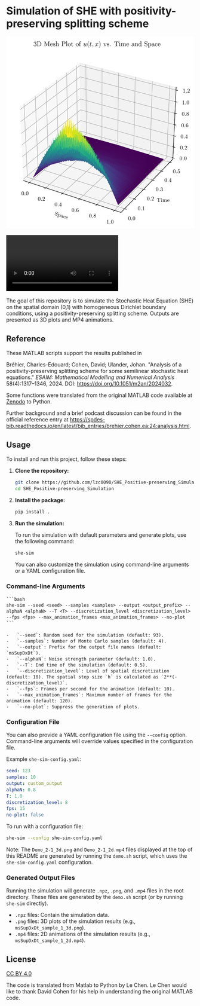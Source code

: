# Simulation of SHE with positivity-preserving splitting scheme

![3D Plot of u(t,x)](Demo_2-1_3d.png)

<video controls src="Demo_2-1_2d.mp4" title="2D Animation of u(t,x)"></video>

The goal of this repository is to simulate the Stochastic Heat Equation (SHE) on the spatial domain (0,1) with homogeneous Dirichlet boundary conditions, using a positivity-preserving splitting scheme. Outputs are presented as 3D plots and MP4 animations.

## Reference

These MATLAB scripts support the results published in

Bréhier, Charles-Edouard; Cohen, David; Ulander, Johan.
"Analysis of a positivity-preserving splitting scheme for some semilinear
stochastic heat equations." *ESAIM: Mathematical Modelling and Numerical
Analysis* 58(4):1317–1346, 2024. DOI:
<https://doi.org/10.1051/m2an/2024032>.

Some functions were translated from the original MATLAB code available at [Zenodo](https://zenodo.org/records/10300733) to Python.

Further background and a brief podcast discussion can be found in the
official reference entry at
<https://spdes-bib.readthedocs.io/en/latest/bib_entries/brehier.cohen.ea:24:analysis.html>.

## Usage

To install and run this project, follow these steps:

1.  **Clone the repository:**

    ```bash
    git clone https://github.com/lzc0090/SHE_Positive-preserving_Simulation.git
    cd SHE_Positive-preserving_Simulation
    ```

2.  **Install the package:**

    ```bash
    pip install .
    ```

3.  **Run the simulation:**

    To run the simulation with default parameters and generate plots, use the following command:

    ```bash
    she-sim
    ```

    You can also customize the simulation using command-line arguments or a YAML configuration file.

### Command-line Arguments

    ```bash
    she-sim --seed <seed> --samples <samples> --output <output_prefix> --alphaN <alphaN> --T <T> --discretization_level <discretization_level> --fps <fps> --max_animation_frames <max_animation_frames> --no-plot
    ```

    -   `--seed`: Random seed for the simulation (default: 93).
    -   `--samples`: Number of Monte Carlo samples (default: 4).
    -   `--output`: Prefix for the output file names (default: `msSupDxDt`).
    -   `--alphaN`: Noise strength parameter (default: 1.0).
    -   `--T`: End time of the simulation (default: 0.5).
    -   `--discretization_level`: Level of spatial discretization (default: 10). The spatial step size `h` is calculated as `2**(-discretization_level)`.
    -   `--fps`: Frames per second for the animation (default: 10).
    -   `--max_animation_frames`: Maximum number of frames for the animation (default: 120).
    -   `--no-plot`: Suppress the generation of plots.

### Configuration File

You can also provide a YAML configuration file using the `--config` option. Command-line arguments will override values specified in the configuration file.

Example `she-sim-config.yaml`:

```yaml
seed: 123
samples: 10
output: custom_output
alphaN: 0.8
T: 1.0
discretization_level: 8
fps: 15
no-plot: false
```

To run with a configuration file:

```bash
she-sim --config she-sim-config.yaml
```

Note: The `Demo_2-1_3d.png` and `Demo_2-1_2d.mp4` files displayed at the top of this README are generated by running the `demo.sh` script, which uses the `she-sim-config.yaml` configuration.

### Generated Output Files

Running the simulation will generate `.npz`, `.png`, and `.mp4` files in the root directory. These files are generated by the `demo.sh` script (or by running `she-sim` directly).

-   `.npz` files: Contain the simulation data.
-   `.png` files: 3D plots of the simulation results (e.g., `msSupDxDt_sample_1_3d.png`).
-   `.mp4` files: 2D animations of the simulation results (e.g., `msSupDxDt_sample_1_2d.mp4`).

## License

[CC BY 4.0](https://creativecommons.org/licenses/by/4.0/)

The code is translated from Matlab to Python by Le Chen. Le Chen would like to thank David Cohen for his help in understanding the original MATLAB code.

